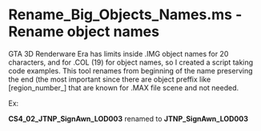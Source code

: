 # Rename_Big_Objects_Names.ms - Rename object names

GTA 3D Renderware Era has limits inside .IMG object names for 20 characters, and for .COL (19) for object names, so I created a script taking code examples. This tool renames from beginning of the name preserving the end (the most important since there are object preffix like [region_number_] that are known for .MAX file scene and not needed.

Ex:

**CS4_02_JTNP_SignAwn_LOD003** renamed to **JTNP_SignAwn_LOD003**
